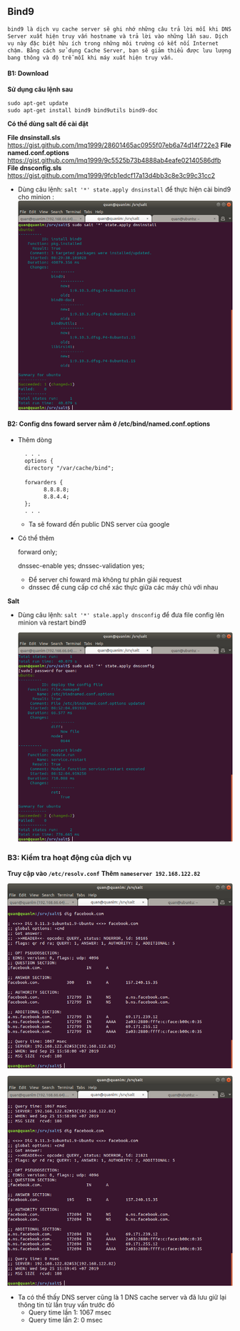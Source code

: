 ## Bind9

    bind9 là dịch vụ cache server sẽ ghi nhớ những câu trả lời mỗi khi DNS Server xuất hiện truy vấn hostname và trả lời vào những lần sau. Dịch vụ này đặc biệt hữu ích trong những môi trường có kết nối Internet chậm. Bằng cách sử dụng Cache Server, bạn sẽ giảm thiểu được lưu lượng bang thông và độ trễ mỗi khi máy xuất hiện truy vấn.
    
#### B1: Download 
**Sử dụng câu lệnh sau** 

    sudo apt-get update
    sudo apt-get install bind9 bind9utils bind9-doc
    
**Có thể dùng salt để cài đặt** 

**File dnsinstall.sls**         https://gist.github.com/lmq1999/28601465ac0955f07eb6a74d14f722e3
**File named.conf.options**     https://gist.github.com/lmq1999/9c5525b73b4888ab4eafe02140586dfb
**File dnsconfig.sls**          https://gist.github.com/lmq1999/9fcb1edcf17a13d4bb3c8e3c99c31cc2

* Dùng câu lệnh: `salt '*' state.apply dnsinstall` để thực hiện cài bind9 cho minion : 
![install](https://raw.githubusercontent.com/bizflycloud/internship-0719/master/quanlm1999/pic/dnsinstall.png)

#### B2: Config dns foward server nằm ở /etc/bind/named.conf.options

* Thêm dòng

        . . .
        options {
        directory "/var/cache/bind";
        
        forwarders {
              8.8.8.8;
              8.8.4.4;
        };
        . . .
        
    * Ta sẽ foward đến public DNS server của google 

* Có thể thêm 

    forward only;
    
	dnssec-enable yes;
    dnssec-validation yes;
        
    * Để server chỉ foward mà không tư phân giải request
    * dnssec để cung cấp cơ chế xác thực giữa các máy chủ với nhau 
    
    
**Salt**
* Dùng câu lệnh: `salt '*' stale.apply dnsconfig` để đưa file config lên minion và restart bind9 

    ![filemanaged](https://raw.githubusercontent.com/bizflycloud/internship-0719/master/quanlm1999/pic/dnsconfig.png)
    
### B3: Kiểm tra hoạt động của dịch vụ 
**Truy cập vào `/etc/resolv.conf`**
**Thêm `nameserver 192.168.122.82`** 

![dig](https://raw.githubusercontent.com/bizflycloud/internship-0719/master/quanlm1999/pic/dnstest1.png)

![dig2](https://raw.githubusercontent.com/bizflycloud/internship-0719/master/quanlm1999/pic/dnstest2.png)

*   Ta có thể thấy DNS server cũng là 1 DNS cache server và đã lưu giữ lại thông tin từ lần truy vấn trước đó  
    *   Query time lần 1: 1067 msec
    *   Query time lần 2: 0 msec

